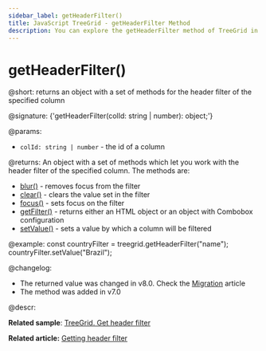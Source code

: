 ```yaml
---
sidebar_label: getHeaderFilter()
title: JavaScript TreeGrid - getHeaderFilter Method 
description: You can explore the getHeaderFilter method of TreeGrid in the documentation of the DHTMLX JavaScript UI library. Browse developer guides and API reference, try out code examples and live demos, and download a free 30-day evaluation version of DHTMLX Suite.
---
```


# getHeaderFilter()

@short: returns an object with a set of methods for the header filter of the specified column

@signature: {'getHeaderFilter(colId: string | number): object;'}

@params:
- `colId: string | number` - the id of a column

@returns:
An object with a set of methods which let you work with the header filter of the specified column. The methods are:

- [blur()](treegrid/api/headerfilter/blur_method.md) - removes focus from the filter
- [clear()](treegrid/api/headerfilter/clear_method.md) - clears the value set in the filter
- [focus()](treegrid/api/headerfilter/focus_method.md) - sets focus on the filter
- [getFilter()](treegrid/api/headerfilter/getfilter_method.md) - returns either an HTML object or an object with Combobox configuration
- [setValue()](treegrid/api/headerfilter/setvalue_method.md) - sets a value by which a column will be filtered


@example:
const countryFilter = treegrid.getHeaderFilter("name");
countryFilter.setValue("Brazil");


@changelog:
- The returned value was changed in v8.0. Check the [Migration](migration.md#73---80) article
- The method was added in v7.0


@descr:

**Related sample**: [TreeGrid. Get header filter](https://snippet.dhtmlx.com/vg5o912t)

**Related article:** [Getting header filter](treegrid/usage.md#getting-header-filter)